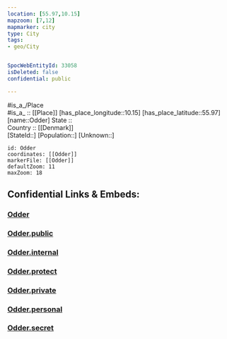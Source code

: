 ```yaml
---
location: [55.97,10.15] 
mapzoom: [7,12] 
mapmarker: city 
type: City
tags:
- geo/City


SpocWebEntityId: 33058
isDeleted: false
confidential: public

---
```

#is_a_/Place  
#is_a_ :: [[Place]] 
[has_place_longitude::10.15] 
[has_place_latitude::55.97] 
[name::Odder] 
State ::  
Country :: [[Denmark]]  
[StateId::] 
[Population::] 
[Unknown::] 


```leaflet
id: Odder
coordinates: [[Odder]] 
markerFile: [[Odder]] 
defaultZoom: 11 
maxZoom: 18
```


## Confidential Links & Embeds: 

### [Odder](/_Standards/Earth/Continent/Europe/Europe~North/Denmark/Regions~Denmark/Midtjylland/City/Odder.md) 

### [Odder.public](/_public/Earth/Continent/Europe/Europe~North/Denmark/Regions~Denmark/Midtjylland/City/Odder.public.md) 

### [Odder.internal](/_internal/Earth/Continent/Europe/Europe~North/Denmark/Regions~Denmark/Midtjylland/City/Odder.internal.md) 

### [Odder.protect](/_protect/Earth/Continent/Europe/Europe~North/Denmark/Regions~Denmark/Midtjylland/City/Odder.protect.md) 

### [Odder.private](/_private/Earth/Continent/Europe/Europe~North/Denmark/Regions~Denmark/Midtjylland/City/Odder.private.md) 

### [Odder.personal](/_personal/Earth/Continent/Europe/Europe~North/Denmark/Regions~Denmark/Midtjylland/City/Odder.personal.md) 

### [Odder.secret](/_secret/Earth/Continent/Europe/Europe~North/Denmark/Regions~Denmark/Midtjylland/City/Odder.secret.md)


